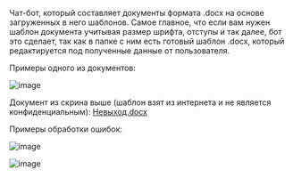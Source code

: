 Чат-бот, который составляет документы формата .docx на основе загруженных в него шаблонов. Самое главное, что если вам нужен шаблон документа учитывая размер шрифта, отступы и так далее, бот это сделает, так как в папке с ним есть готовый шаблон .docx, который редактируется под полученные данные от пользователя.

Примеры одного из документов:

![image](https://github.com/user-attachments/assets/c620548d-233a-4ced-81b5-04a0c57770e8)

Документ из скрина выше (шаблон взят из интернета и не является конфиденциальным):
[Невыход.docx](https://github.com/user-attachments/files/18759659/default.docx)

Примеры обработки ошибок:

![image](https://github.com/user-attachments/assets/d9a5428b-1e41-42f7-ae27-3061ad2f8d48)

![image](https://github.com/user-attachments/assets/7e19e856-19a8-449a-978e-5bdb6ad30232)
